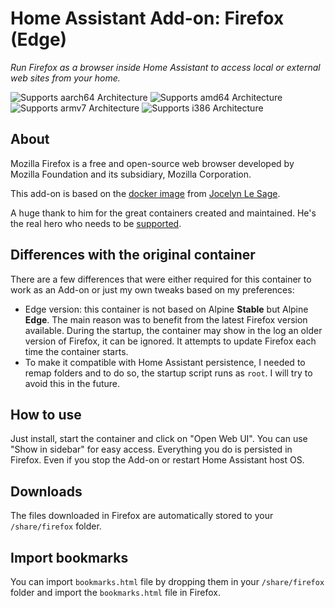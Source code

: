 # Home Assistant Add-on: Firefox (Edge)

_Run Firefox as a browser inside Home Assistant to access local or external web sites from your home._

![Supports aarch64 Architecture][aarch64-shield]
![Supports amd64 Architecture][amd64-shield]
![Supports armv7 Architecture][armv7-shield]
![Supports i386 Architecture][i386-shield]

## About

Mozilla Firefox is a free and open-source web browser developed by Mozilla Foundation and its subsidiary, Mozilla Corporation.

This add-on is based on the [docker image](https://github.com/jlesage/docker-firefox) from [Jocelyn Le Sage](https://github.com/jlesage).

A huge thank to him for the great containers created and maintained.
He's the real hero who needs to be [supported](https://github.com/sponsors/jlesage).

## Differences with the original container

There are a few differences that were either required for this container to work as an Add-on or just my own tweaks based on my preferences:

- Edge version: this container is not based on Alpine **Stable** but Alpine **Edge**. The main reason was to benefit from the latest Firefox version available. During the startup, the container may show in the log an older version of Firefox, it can be ignored. It attempts to update Firefox each time the container starts.
- To make it compatible with Home Assistant persistence, I needed to remap folders and to do so, the startup script runs as `root`. I will try to avoid this in the future.

## How to use

Just install, start the container and click on "Open Web UI". You can use "Show in sidebar" for easy access. Everything you do is persisted in Firefox. Even if you stop the Add-on or restart Home Assistant host OS.

## Downloads

The files downloaded in Firefox are automatically stored to your `/share/firefox` folder.

## Import bookmarks

You can import `bookmarks.html` file by dropping them in your `/share/firefox` folder and import the `bookmarks.html` file in Firefox.

[aarch64-shield]: https://img.shields.io/badge/aarch64-yes-green.svg
[amd64-shield]: https://img.shields.io/badge/amd64-yes-green.svg
[armv7-shield]: https://img.shields.io/badge/armv7-yes-green.svg
[i386-shield]: https://img.shields.io/badge/i386-yes-green.svg
